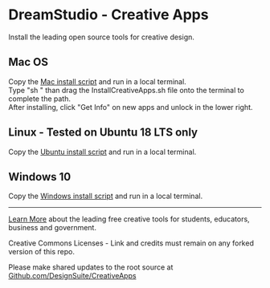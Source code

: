 # DreamStudio - Creative Apps

Install the leading open source tools for creative design.  

## Mac OS

Copy the [Mac install script](MacOS/InstallCreativeApps.sh) and run in a local terminal.  
Type "sh " than drag the InstallCreativeApps.sh file onto the terminal to complete the path.  
After installing, click "Get Info" on new apps and unlock in the lower right.  

## Linux - Tested on Ubuntu 18 LTS only
Copy the [Ubuntu install script](Ubuntu/InstallCreativeApps.sh) and run in a local terminal. 

## Windows 10
Copy the [Windows install script](Windows/InstallCreativeApps.ps1) and run in a local terminal. 

-----
[Learn More](https://dreamstudio.com/dreamstudio/creative/#suite) about the leading free creative tools for students, educators, business and government.  

Creative Commons Licenses - Link and credits must remain on any forked version of this repo.  

Please make shared updates to the root source at [Github.com/DesignSuite/CreativeApps](https://Github.com/DesignSuite/CreativeApps)


